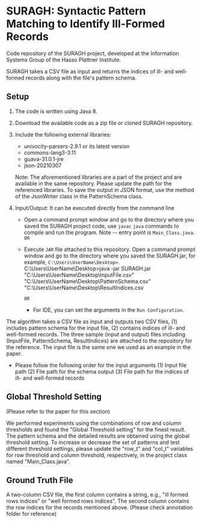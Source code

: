 # SURAGH: Syntactic Pattern Matching to Identify Ill-Formed Records
Code repository of the SURAGH project, developed at the Information Systems Group of the Hasso Plattner Institute.

SURAGH takes a CSV file as input and returns the indices of ill- and well-formed records along with the file's pattern schema.

## Setup

1. The code is written using Java 8.
2. Download the available code as a zip file or cloned SURAGH repository.
3. Include the following external libraries: 
	- univocity-parsers-2.9.1 or its latest version
	- commons-lang3-3.11
	- guava-31.0.1-jre
	- json-20210307

   Note: The aforementioned libraries are a part of the project and are available in the same repository. Please update the path for the referenced libraries. To save the output in JSON format, use the method of the JsonWriter class in the PatternSchema class.
   
 4. Input/Output: It can be executed directly from the command line
	-  Open a command prompt window and go to the directory where you saved the SURAGH project code, use `javac` `java` commands to compile and run the program. Note -- entry point is `Main_Class.java`.  
	`OR`
	
	-  Execute `JAR` file attached to this repository. Open a command prompt window and go to the directory where you saved the SURAGH.jar, for example, `C:\Users\UserName\Desktop>`. C:\Users\UserName\Desktop>java -jar SURAGH.jar "C:\Users\UserName\Desktop\InputFile.csv" "C:\Users\UserName\Desktop\PatternSchema.csv" "C:\Users\UserName\Desktop\ResultIndices.csv
       
       `OR`
       
       - For IDE, you can set the arguments in the `Run Configuration`. 
      

The algorithm takes a CSV file as input and outputs two CSV files, (1) includes pattern schema for the input file, (2) contains indices of ill- and well-formed records.
The three sample (input and output) files including (InputFile, PatternSchema, ResultIndices) are attached to the repository for the reference. The input file is the same one we used as an example in the paper.

- Please follow the following order for the input arguments
	(1) Input file path
	(2) File path for the schema output
	(3) File path for the indices of ill- and well-formed records




## Global Threshold Setting
(Please refer to the paper for this section) 

We performed experiments using the combinations of row and column thresholds and found the "Global Threshold setting" for the finest result. The pattern schema and the detailed results are obtained using the global threshold setting. To increase or decrease the set of patterns and test different threshold settings, please update the "row_t" and "col_t" variables for row threshold and column threshold, respectively, in the project class named "Main_Class.java".


## Ground Truth File

A two-column CSV file, the first column contains a string, e.g., "ill formed rows indices" or "well formed rows indices".  The second column contains the row indices for the records mentioned above. (Please check annotation folder for reference)

